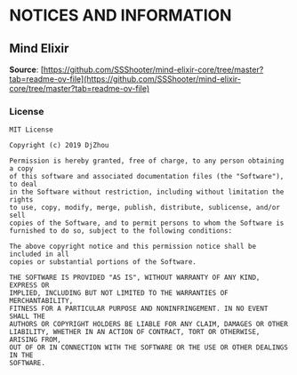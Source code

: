 # NOTICES AND INFORMATION

## Mind Elixir

**Source**: [https://github.com/SSShooter/mind-elixir-core/tree/master?tab=readme-ov-file](https://github.com/SSShooter/mind-elixir-core/tree/master?tab=readme-ov-file)

### License

```
MIT License

Copyright (c) 2019 DjZhou

Permission is hereby granted, free of charge, to any person obtaining a copy
of this software and associated documentation files (the "Software"), to deal
in the Software without restriction, including without limitation the rights
to use, copy, modify, merge, publish, distribute, sublicense, and/or sell
copies of the Software, and to permit persons to whom the Software is
furnished to do so, subject to the following conditions:

The above copyright notice and this permission notice shall be included in all
copies or substantial portions of the Software.

THE SOFTWARE IS PROVIDED "AS IS", WITHOUT WARRANTY OF ANY KIND, EXPRESS OR
IMPLIED, INCLUDING BUT NOT LIMITED TO THE WARRANTIES OF MERCHANTABILITY,
FITNESS FOR A PARTICULAR PURPOSE AND NONINFRINGEMENT. IN NO EVENT SHALL THE
AUTHORS OR COPYRIGHT HOLDERS BE LIABLE FOR ANY CLAIM, DAMAGES OR OTHER
LIABILITY, WHETHER IN AN ACTION OF CONTRACT, TORT OR OTHERWISE, ARISING FROM,
OUT OF OR IN CONNECTION WITH THE SOFTWARE OR THE USE OR OTHER DEALINGS IN THE
SOFTWARE.
```
